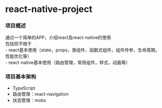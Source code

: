 # react-native-project

### 项目概述
  通过一个简单的APP，介绍react及react-native的使用  
  包括但不限于  
    - react基本使用（state，props，类组件，函数式组件，组件传参，生命周期，性能优化等）  
    - react-native基本使用（路由管理，常用组件，样式，动画等）  

### 项目基本架构
  - TypeScript
  - 路由管理：react-navigation
  - 状态管理：mobx
